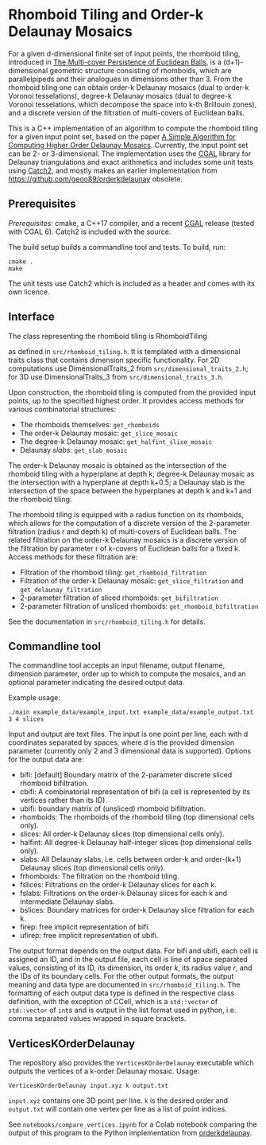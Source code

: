 # Rhomboid Tiling and Order-k Delaunay Mosaics

For a given d-dimensional finite set of input points, the rhomboid tiling,
introduced in [The Multi-cover Persistence of Euclidean
Balls](http://pub.ist.ac.at/~edels/Papers/2018-P-01-MultiCover.pdf),
is a (d+1)-dimensional geometric structure consisting of rhomboids, which
are parallelpipeds and their analogues in dimensions other than 3.
From the rhomboid tiling one can obtain order-k Delaunay mosaics (dual to
order-k Voronoi tesselations), degree-k Delaunay mosaics (dual to degree-k
Voronoi tesselations, which decompose the space into k-th Brillouin zones),
and a discrete version of the filtration of multi-covers of Euclidean balls.

This is a C++ implementation of an algorithm to compute the rhomboid tiling
for a given input point set, based on the paper 
[A Simple Algorithm for Computing Higher Order Delaunay
Mosaics](http://pub.ist.ac.at/~edels/Papers/2020-P-01-SimpleAlgorithm.pdf).
Currently, the input point set can be 2- or 3-dimensional.
The implementation uses the [CGAL](https://www.cgal.org/)
library for Delaunay triangulations and exact arithmetics and includes
some unit tests using [Catch2](https://github.com/catchorg/Catch2),
and mostly makes an earlier implementation from 
https://github.com/geoo89/orderkdelaunay obsolete.


## Prerequisites

_Prerequisites:_ cmake, a C++17 compiler, and a recent
[CGAL](https://www.cgal.org/) release (tested with CGAL 6). Catch2 is
included with the source.

The build setup builds a commandline tool and tests. To build, run:
```
cmake .
make
```

The unit tests use Catch2 which is included as a header and comes
with its own licence.


## Interface

The class representing the rhomboid tiling is RhomboidTiling<Dt> as defined in
`src/rhomboid_tiling.h`. It is templated with a dimensional traits class that
contains dimension specific functionality. For 2D computations use 
DimensionalTraits_2 from `src/dimensional_traits_2.h`; for 3D use
DimensionalTraits_3 from `src/dimensional_traits_3.h`.

Upon construction, the rhomboid tiling is computed from the provided input
points, up to the specified highest order. It provides access methods
for various combinatorial structures:

- The rhomboids themselves: `get_rhomboids`
- The order-k Delaunay mosaic: `get_slice_mosaic`
- The degree-k Delaunay mosaic: `get_halfint_slice_mosaic`
- Delaunay _slabs_: `get_slab_mosaic`

The order-k Delaunay mosaic is obtained as the intersection of the rhomboid
tiling with a hyperplane at depth k; degree-k Delaunay mosaic as the
intersection with a hyperplane at depth k+0.5; a Delaunay slab is the
intersection of the space between the hyperplanes at depth k and k+1 and
the rhomboid tiling.

The rhomboid tiling is equipped with a radius function on its rhomboids,
which allows for the computation of a discrete version of the 2-parameter
filtration (radius r and depth k) of multi-covers of Euclidean balls.
The related filtration on the order-k Delaunay mosaics is a discrete version
of the filtration by parameter r of k-covers of Euclidean balls for a fixed k.
Access methods for these filtration are:

- Filtration of the rhomboid tiling: `get_rhomboid_filtration`
- Filtration of the order-k Delaunay mosaic: `get_slice_filtration` and `get_delaunay_filtration`
- 2-parameter filtration of sliced rhomboids: `get_bifiltration`
- 2-parameter filtration of unsliced rhomboids: `get_rhomboid_bifiltration`

See the documentation in `src/rhomboid_tiling.h` for details.


## Commandline tool

The commandline tool accepts an input filename, output filename, dimension
parameter, order up to which to compute the mosaics, and an optional parameter
indicating the desired output data.

Example usage:
```
./main example_data/example_input.txt example_data/example_output.txt 3 4 slices
```
Input and output are text files. The input is one point per line,
each with d coordinates separated by spaces, where d is the provided dimension
parameter (currently only 2 and 3 dimensional data is supported).
Options for the output data are:

- bifi: [default] Boundary matrix of the 2-parameter discrete sliced rhomboid bifiltration.
- cbifi: A combinatorial representation of bifi (a cell is represented by its vertices rather than its ID).
- ubifi: boundary matrix of (unsliced) rhomboid bifiltration.
- rhomboids: The rhomboids of the rhomboid tiling (top dimensional cells only).
- slices: All order-k Delaunay slices (top dimensional cells only).
- halfint: All degree-k Delaunay half-integer slices (top dimensional cells only).
- slabs: All Delaunay slabs, i.e. cells between order-k and order-(k+1) Delaunay slices (top dimensional cells only).
- frhomboids: The filtration on the rhomboid tiling.
- fslices: Filtrations on the order-k Delaunay slices for each k.
- fslabs: Filtrations on the order-k Delaunay slices for each k and intermediate Delaunay slabs.
- bslices: Boundary matrices for order-k Delaunay slice filtration for each k.
- firep: free implicit representation of bifi.
- ufirep: free implicit representation of ubifi.

The output format depends on the output data. For bifi and ubifi, each cell is
assigned an ID, and in the output file, each cell is line of space separated
values, consisting of its ID, its dimension, its order *k*, its radius value
*r*, and the IDs of its boundary cells.
For the other output formats, the output meaning and data type
are documented in `src/rhomboid_tiling.h`. The formatting of each output data
type is defined in the respective class definition, with the exception of
CCell, which is a `std::vector` of `std::vector` of `int`s and is output in 
the list format used in python, i.e. comma separated values wrapped in square
brackets.

## VerticesKOrderDelaunay

The repository also provides the `VerticesKOrderDelaunay` executable which
outputs the vertices of a k-order Delaunay mosaic. Usage:

```
VerticesKOrderDelaunay input.xyz k output.txt
```

`input.xyz` contains one 3D point per line. `k` is the desired order and
`output.txt` will contain one vertex per line as a list of point indices.

See `notebooks/compare_vertices.ipynb` for a Colab notebook comparing the
output of this program to the Python implementation from
[orderkdelaunay](https://github.com/geoo89/orderkdelaunay).
